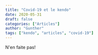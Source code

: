 ```yaml
---
title: "Covid-19 et le kendo"
date: 2020-05-31
draft: false
categories: ["Articles"]
author: "Gunther"
tags: ["kendo", "articles", "covid-19"]
---
```


N'en faite pas!